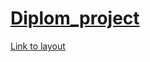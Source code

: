 # [Diplom_project](http://localhost:3000/)

[Link to layout](https://www.figma.com/file/yNWvXvjZC0t8d9yBOpeEPy/Garden?node-id=4743%3A989)


